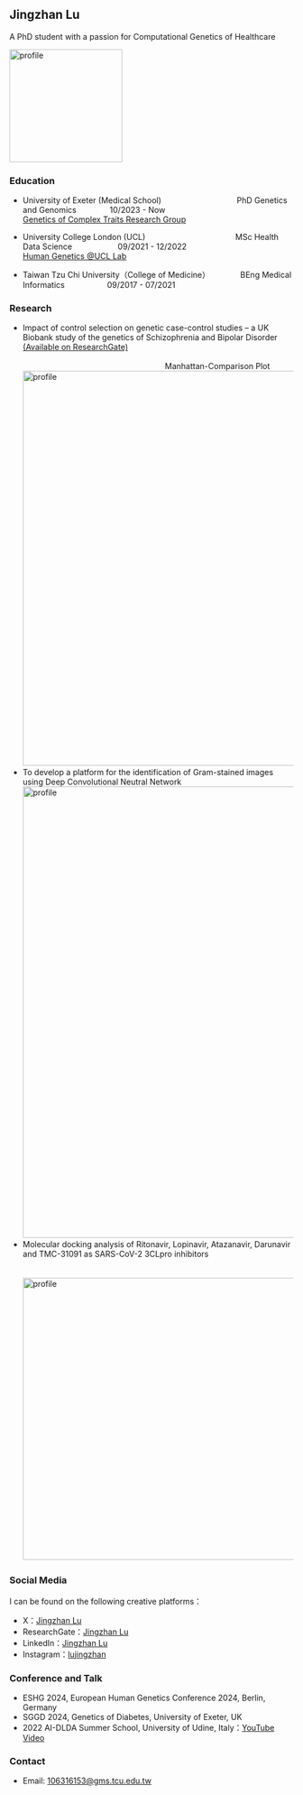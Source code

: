 ## Jingzhan Lu

A PhD student with a passion for Computational Genetics of Healthcare

<img width="200" alt="profile" src="https://raw.githubusercontent.com/Jingzhan-Lu/Jingzhan-Lu.github.io/blob/1efbab5db1c876a7a19cf3c736b5514594d872f5/myself.jpg">

### Education
- University of Exeter (Medical School) &emsp;&emsp;&emsp;&emsp;&emsp;&emsp;&emsp;&emsp;&emsp; PhD Genetics and Genomics  &nbsp; &nbsp;&nbsp; &nbsp;&nbsp; &nbsp;&nbsp;&nbsp;&nbsp;&nbsp;&nbsp;10/2023 - Now <br>
  [Genetics of Complex Traits Research Group](https://www.exeter.ac.uk/research/diabetes-research/research/complextrait/) <br>

- University College London (UCL) &emsp; &emsp;&emsp;&emsp;&emsp;&emsp;&emsp;&emsp;&emsp;&emsp; &nbsp; MSc Health Data Science &nbsp;&nbsp; &nbsp;&nbsp;&nbsp;&nbsp;&nbsp; &nbsp;&nbsp; &nbsp; &nbsp;&nbsp;&emsp;09/2021 - 12/2022 <br>
  [Human Genetics @UCL Lab](https://www.uclhumgen.com/)
- Taiwan Tzu Chi University（College of Medicine） &emsp; &emsp;&emsp; BEng Medical Informatics &emsp; &nbsp;&nbsp; &nbsp;&nbsp; &nbsp;&nbsp;&nbsp;&emsp;  09/2017 - 07/2021

### Research
- Impact of control selection on genetic case-control studies – a UK Biobank study of the genetics of Schizophrenia and Bipolar Disorder
  [(Available on ResearchGate)](https://www.researchgate.net/publication/365265999_Impact_of_control_selection_on_genetic_case-control_studies-a_UK_Biobank_study_of_the_genetics_of_Schizophrenia_and_Bipolar_Disorder)
<br> <br>
  &nbsp; &nbsp;&nbsp; &nbsp;&nbsp; &nbsp;&nbsp; &nbsp;&nbsp; &nbsp;&nbsp; &nbsp;&nbsp; &nbsp;&nbsp;&nbsp; &nbsp; &nbsp; &nbsp; &nbsp; &nbsp; &nbsp;&nbsp; &nbsp;&nbsp; &nbsp;&nbsp; &nbsp;&nbsp; &nbsp;&nbsp; &nbsp; &nbsp; &nbsp;&nbsp; &nbsp;&nbsp; &nbsp;&nbsp; &nbsp; Manhattan-Comparison Plot <br>
  <img width="700" alt="profile" src="https://github.com/Jingzhan-Lu/Jingzhan-Lu.github.io/blob/af18869e4790e2868e9e992f57508e289ad6cf24/manha.png">
- To develop a platform for the identification of Gram-stained images using Deep Convolutional Neutral Network
  <img width="800" alt="profile" src="https://github.com/Jingzhan-Lu/Jingzhan-Lu.github.io/blob/6e76d2d6c85e1ea2cfc786b066e08bfeade08526/Picture2.png">
- Molecular docking analysis of Ritonavir, Lopinavir, Atazanavir, Darunavir and TMC-31091 as SARS-CoV-2 3CLpro inhibitors  <br> <br>
 &nbsp;&nbsp;&nbsp; &nbsp; &nbsp; &nbsp; &nbsp; &nbsp; &nbsp;&nbsp; <img width="500" alt="profile" src="https://github.com/Jingzhan-Lu/Jingzhan-Lu.github.io/blob/6e76d2d6c85e1ea2cfc786b066e08bfeade08526/Media1.gif">
### Social Media
I can be found on the following creative platforms：
- X：[Jingzhan Lu](https://twitter.com/JingzhanLu)
- ResearchGate：[Jingzhan Lu](https://www.researchgate.net/profile/Jingzhan-Lu)
- LinkedIn：[Jingzhan Lu](https://www.linkedin.com/in/jingzhan-lu-8b4065206/)
- Instagram：[lujingzhan](https://www.instagram.com/lujingzhan/)
### Conference and Talk
- ESHG 2024, European Human Genetics Conference 2024, Berlin, Germany
- SGGD 2024, Genetics of Diabetes, University of Exeter, UK
- 2022 AI-DLDA Summer School, University of Udine, Italy：[YouTube Video](https://www.youtube.com/watch?v=893cXc9hGP4&t=4s)
### Contact
- Email: 106316153@gms.tcu.edu.tw
